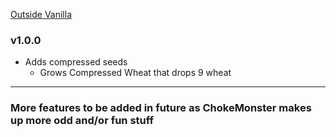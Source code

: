 

[Outside Vanilla](https://www.curseforge.com/minecraft/mc-mods/chokemonsters-outsidevanilla) 

### v1.0.0
* Adds compressed seeds
    * Grows Compressed Wheat that drops 9 wheat
---
### More features to be added in future as ChokeMonster makes up more odd and/or fun stuff